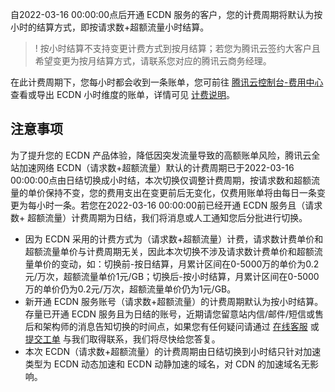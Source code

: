 自2022-03-16 00:00:00点后开通 ECDN 服务的客户，您的计费周期将默认为按小时的结算方式，即按请求数+超额流量小时结算。

>! 按小时结算不支持变更计费方式到按月结算；若您为腾讯云签约大客户且希望变更为按月结算方式，请联系您对应的腾讯云商务经理。

在此计费周期下，您每小时都会收到一条账单，您可前往 [腾讯云控制台-费用中心](https://console.cloud.tencent.com/expense) 查看或导出 ECDN 小时维度的账单，详情可见 [计费说明](https://cloud.tencent.com/document/product/228/70927)。

## 注意事项

为了提升您的 ECDN 产品体验，降低因突发流量导致的高额账单风险，腾讯云全站加速网络 ECDN（请求数+超额流量）默认的计费周期已于2022-03-16 00:00:00点由日结切换成小时结，本次切换仅调整计费周期，按请求数和超额流量的单价保持不变，您的费用支出在变更前后无变化，仅费用账单将由每日一条变更为每小时一条。若您在2022-03-16 00:00:00前已经开通 ECDN 服务且（请求数+ 超额流量）计费周期为日结，我们将消息或人工通知您后分批进行切换。
- 因为 ECDN 采用的计费方式为（请求数+超额流量）计费，请求数计费单价和超额流量单价与计费周期无关，因此本次切换不涉及请求数计费单价和超额流量单价的变动，如：切换前-按日结算，月累计区间在0-5000万的单价为0.2元/万次，超额流量单价1元/GB；切换后-按小时结算，月累计区间在0-5000万的单价仍为0.2元/万次，超额流量单价仍为1元/GB。
- 新开通 ECDN 服务账号（请求数+超额流量）的计费周期默认为按小时结算。存量已开通 ECDN 服务且为日结的账号，近期请您留意站内信/邮件/短信或售后和架构师的消息告知切换的时间点，如果您有任何疑问请通过 [在线客服](https://cloud.tencent.com/online-service) 或 [提交工单](https://console.cloud.tencent.com/workorder/category) 与我们取得联系，我们将尽快给您答复。
- 本次 ECDN（请求数+超额流量）的计费周期由日结切换到小时结只针对加速类型为 ECDN 动态加速和 ECDN 动静加速的域名，对 CDN 的加速域名无影响。
